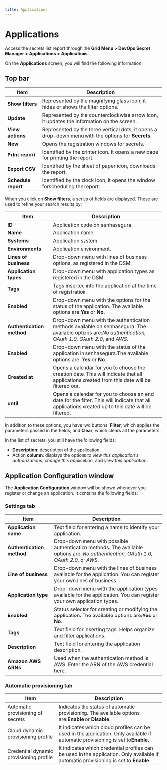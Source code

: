 ```yaml
---
title: Applications
---
```


# Applications

Access the secrets list report through the **Grid Menu &gt; DevOps Secret Manager &gt; Applications &gt; Applications**.

On the **Applications** screen, you will find the following information:

## Top bar

| Item                   | Description                                                                                          |
| ---------------------- | ---------------------------------------------------------------------------------------------------- |
| **Show filters** | Represented by the magnifying glass icon, it hides or shows the filter options.                      |
| **Update**       | Represented by the counterclockwise arrow icon, it updates the information on the screen.            |
| **View actions** | Represented by the three vertical dots, it opens a drop-down menu with the options for **Secrets**. |
| **New**          | Opens the registration windows for secrets.                                                          |
| **Print report**      | Identified by the printer icon. It opens a new page for printing the report.                         |
| **Export CSV**        | Identified by the sheet of paper icon, downloads the report.                                         |
| **Schedule report**   | Identified by the clock icon, it opens the window forscheduling the report.                          |

When you click on **Show filters**, a series of fields are displayed. These are used to refine your search results by:

| Item                            | Description                                                                                                                                                  |
| ------------------------------- | ------------------------------------------------------------------------------------------------------------------------------------------------------------ |
| **ID**                    | Application code on senhasegura.                                                                                                                             |
| **Name**                  | Application name.                                                                                                                                            |
| **Systems**               | Application system.                                                                                                                                          |
| **Environments**          | Application environment.                                                                                                                                     |
| **Lines of business**     | Drop-down menu with lines of business options, as registered in the DSM.                                                                                     |
| **Application types**     | Drop-down menu with application types as registered in the DSM.                                                                                              |
| **Tags**                  | Tags inserted into the application at the time of registration.                                                                                              |
| **Enabled**               | Drop-down menu with the options for the status of the application. The available options are:**Yes** or **No**.                                  |
| **Authentication method** | Drop-down menu with the authentication methods available on senhasegura. The available options are:*No authentication, OAuth 1.0, OAuth 2.0*, and *AWS*. |
| **Enabled**               | Drop-down menu with the status of the application in senhasegura.The available options are: **Yes** or **No**.                                             |
| **Created at**            | Opens a calendar for you to choose the creation date. This will indicate that all applications created from this date will be filtered out.                  |
| **until**                 | Opens a calendar for you to choose an end date for the filter. This will indicate that all applications created up to this date will be filtered.            |

In addition to these options, you have two buttons: **Filter**, which applies the parameters passed in the fields; and **Clear**, which clears all the parameters.

In the list of secrets, you still have the following fields:

* **Description**: description of the application.
* Action **column**: displays the options *to view this application's authorizations, change this application*, and *view this application*.

## Application Configuration window

The **Application Configuration** window will be shown whenever you register or change an application. It contains the following fields:

### Settings tab

| Item                            | Description                                                                                                                               |
| ------------------------------- | ----------------------------------------------------------------------------------------------------------------------------------------- |
| **Application name**      | Text field for entering a name to identify your application.                                                                              |
| **Authentication method** | Drop-down menu with possible authentication methods. The available options are: *No authentication, OAuth 1.0, OAuth 2.0,* or *AWS*. |
| **Line of business**      | Drop-down menu with the lines of business available for the application. You can register your own lines of business.                     |
| **Application type**      | Drop-down menu with the application types available for the application. You can register your own application types.                     |
| **Enabled**               | Status selector for creating or modifying the application. The available options are:**Yes** or **No**.                       |
| **Tags**                  | Text field for inserting tags. Helps organize and filter applications.                                                                    |
| **Description**           | Text field for entering the application description.                                                                                      |
| **Amazon AWS ARNs**       | Used when the authentication method is AWS. Enter the ARN of the AWS credential here.                                                     |

### Automatic provisioning tab

| Item                                    | Description                                                                                                                            |
| --------------------------------------- | -------------------------------------------------------------------------------------------------------------------------------------- |
| Automatic provisioning of secrets       | Indicates the status of automatic provisioning. The available options are:**Enable** or **Disable**.                       |
| Cloud dynamic  provisioning profile     | It indicates which cloud profiles can be used in the application. Only available if automatic provisioning is set to**Enable.**  |
| Credential dynamic provisioning profile | It indicates which credential profiles can be used in the application. Only available if automatic provisioning is set to **Enable**. |
